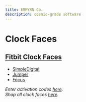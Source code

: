 ```yaml
---
title: EMPYRN Co.
description: cosmic-grade software
---
```


# Clock Faces

## [Fitbit Clock Faces](http://clocks.empyrn.co)

- [SimpleDigital](https://gallery.fitbit.com/details/a2573b74-3ab8-4d91-9ed3-cfcb9f02810d)
- [Jumper](https://gallery.fitbit.com/details/239f0247-e2d0-48a9-add9-3ceea49d8960)
- [Focus](https://gallery.fitbit.com/details/48d57eb9-d675-4178-a95f-e8fed99809ce)

*Enter activation codes [here](http://code.empyrn.co).*  
*Shop all clock faces [here](http://shop.empyrn.co).*
